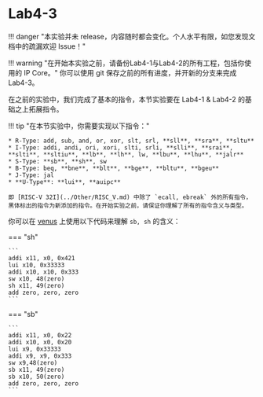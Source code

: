 # Lab4-3

!!! danger "本实验并未 release，内容随时都会变化。个人水平有限，如您发现文档中的疏漏欢迎 Issue！"

!!! warning "在开始本实验之前，请备份Lab4-1与Lab4-2的所有工程，包括你使用的 IP Core。"
    你可以使用 git 保存之前的所有进度，并开新的分支来完成 Lab4-3。

在之前的实验中，我们完成了基本的指令，本节实验要在 Lab4-1 & Lab4-2 的基础之上拓展指令。

!!! tip "在本节实验中，你需要实现以下指令："

    * R-Type: add, sub, and, or, xor, slt, srl, **sll**, **sra**, **sltu**
    * I-Type: addi, andi, ori, xori, slti, srli, **slli**, **srai**, **slti**, **sltiu**, **lb**, **lh**, lw, **lbu**, **lhu**, **jalr**
    * S-Type: **sb**, **sh**, sw
    * B-Type: beq, **bne**, **blt**, **bge**, **bltu**, **bgeu**
    * J-Type: jal
    * **U-Type**: **lui**, **auipc**

    即 [RISC-V 32I](../Other/RISC_V.md) 中除了 `ecall, ebreak` 外的所有指令，黑体标出的指令为新添加的指令。在开始实验之前，请保证你理解了所有的指令含义与类型。

你可以在 [venus](http://venus.cs61c.org/) 上使用以下代码来理解 `sb, sh` 的含义：

=== "sh"

    ```
    addi x11, x0, 0x421
    lui x10, 0x33333
    addi x10, x10, 0x333
    sw x10, 48(zero)
    sh x11, 49(zero)
    add zero, zero, zero
    ```
=== "sb"

    ```
    addi x11, x0, 0x22
    addi x10, x0, 0x20
    lui x9, 0x33333
    addi x9, x9, 0x333
    sw x9,48(zero)
    sb x11, 49(zero)
    sb x10, 50(zero)
    add zero, zero, zero
    ```